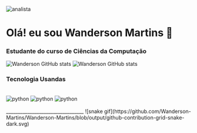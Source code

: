 ![analista](https://github.com/Wanderson-Martins/Wanderson-Martins/assets/84239851/8029c7ec-694e-4e8b-8f69-c114d1f45f80)


# Olá! eu sou Wanderson Martins 👋

### Estudante do curso de Ciências da Computação
![Wanderson GitHub stats](https://github-readme-stats.vercel.app/api?username=Wanderson-Martins&theme=blue-green)
![Wanderson GitHub stats](https://github-readme-stats.vercel.app/api/top-langs/?username=Wanderson-Martins&theme=blue-green)
### Tecnologia Usandas 
<div style="display: inline_block"></br>
<img align="center" alt="python" src= "https://img.shields.io/badge/Python-14354C?style=for-the-badge&logo=python&logoColor=white" />
<img align="center" alt="python" src= "https://img.shields.io/badge/MySQL-005C84?style=for-the-badge&logo=mysql&logoColor=white" />
<img align="center" alt="python" src= "https://img.shields.io/badge/Microsoft_Excel-217346?style=for-the-badge&logo=microsoft-excel&logoColor=white" />
</div></br>
_________________________________
![snake gif](https://github.com/Wanderson-Martins/Wanderson-Martins/blob/output/github-contribution-grid-snake-dark.svg)
